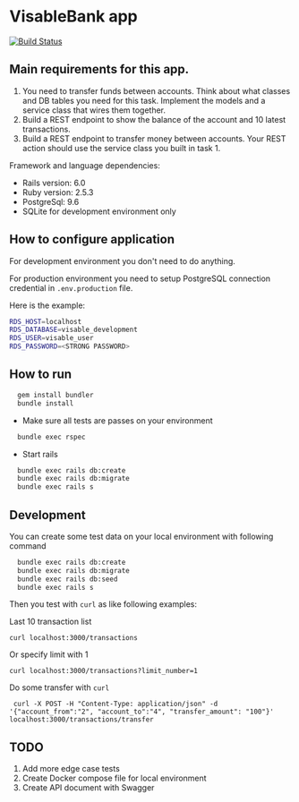 # VisableBank app

[![Build Status](https://travis-ci.com/Zogoo/tsogbadrakh_bank.svg?token=zzoN1RmBn4p1Bc2sPFKC&branch=master)](https://travis-ci.com/Zogoo/tsogbadrakh_bank)

## Main requirements for this app.

1. You need to transfer funds between accounts. Think about what classes and DB tables you need for this task. Implement the models and a service class that wires them together.
2. Build a REST endpoint to show the balance of the account and 10 latest transactions.
3. Build a REST endpoint to transfer money between accounts. Your REST action should use the service class you built in task 1.

Framework and language dependencies:

- Rails version: 6.0
- Ruby version: 2.5.3
- PostgreSql: 9.6
- SQLite for development environment only

## How to configure application

For development environment you don't need to do anything.

For production environment you need to setup PostgreSQL connection credential in `.env.production` file.

Here is the example:

```bash
RDS_HOST=localhost
RDS_DATABASE=visable_development
RDS_USER=visable_user
RDS_PASSWORD=<STRONG PASSWORD>
```

## How to run

```bash
  gem install bundler
  bundle install
```

- Make sure all tests are passes on your environment

```bash
  bundle exec rspec
```

- Start rails

```bash
  bundle exec rails db:create
  bundle exec rails db:migrate
  bundle exec rails s
```

## Development

You can create some test data on your local environment with following command

```bash
  bundle exec rails db:create
  bundle exec rails db:migrate
  bundle exec rails db:seed
  bundle exec rails s
```

Then you test with `curl` as like following examples:

Last 10 transaction list

```
curl localhost:3000/transactions
```

Or specify limit with 1

```
curl localhost:3000/transactions?limit_number=1
```

Do some transfer with `curl`

```
 curl -X POST -H "Content-Type: application/json" -d '{"account_from":"2", "account_to":"4", "transfer_amount": "100"}' localhost:3000/transactions/transfer
```

## TODO

1. Add more edge case tests
2. Create Docker compose file for local environment
3. Create API document with Swagger
